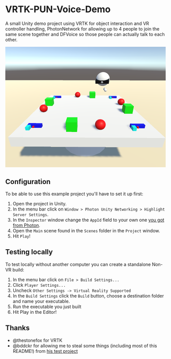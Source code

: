 # VRTK-PUN-Voice-Demo

A small Unity demo project using VRTK for object interaction and VR controller handling,
PhotonNetwork for allowing up to 4 people to join the same scene together and DFVoice so
those people can actually talk to each other.

![Demo Scene](vrtk-pun-voice-demo.png)
## Configuration

To be able to use this example project you'll have to set it up first:

 1. Open the project in Unity.
 2. In the menu bar click on `Window > Photon Unity Networking > Highlight Server Settings`.
 3. In the `Inspector` window change the `AppId` field to your own one [you got from Photon](https://www.photonengine.com/en-US/Dashboard).
 4. Open the `Main` scene found in the `Scenes` folder in the `Project` window.
 5. Hit `Play`!
 
## Testing locally

To test locally without another computer you can create a standalone Non-VR build:

 1. In the menu bar click on `File > Build Settings...`
 2. Click `Player Settings...`
 3. Uncheck `Other Settings -> Virtual Reality Supported`
 4. In the `Build Settings` click the `Build` button, choose a destination folder and name your executable.
 5. Run the executable you just built
 6. Hit Play in the Editor!

## Thanks

 - @thestonefox for VRTK
 - @bddckr for allowing me to steal some things (including most of this README!) from
 [his test project ](https://github.com/bddckr/VRTK-PUN-NetworkTest)
 
